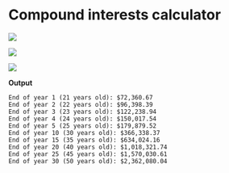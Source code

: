 Compound interests calculator
=================

![](https://raw.github.com/benji/compound-interests/master/screenshot1.png)

![](https://raw.github.com/benji/compound-interests/master/screenshot2.png)

![](https://raw.github.com/benji/compound-interests/master/screenshot3.png)

<b>Output</b><br/>

```Starting at $50,000.00
End of year 1 (21 years old): $72,360.67
End of year 2 (22 years old): $96,398.39
End of year 3 (23 years old): $122,238.94
End of year 4 (24 years old): $150,017.54
End of year 5 (25 years old): $179,879.52
End of year 10 (30 years old): $366,338.37
End of year 15 (35 years old): $634,024.16
End of year 20 (40 years old): $1,018,321.74
End of year 25 (45 years old): $1,570,030.61
End of year 30 (50 years old): $2,362,080.04
```


